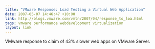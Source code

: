 ```yaml
---
title: "VMware Response: Load Testing a Virtual Web Application"
date: 2007-05-07 14:46:47 +10:00
link: http://blogs.vmware.com/vmtn/2007/04/response_to_loa.html
tags: vmware performance webdevelopment virtualization
layout: link
---
```

VMware response to claim of 43% slower web apps on VMware Server.
